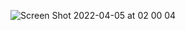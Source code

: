 ![Screen Shot 2022-04-05 at 02 00 04](https://user-images.githubusercontent.com/18272163/161682167-d4543104-b0f6-4112-91be-eee84a70b245.png)
